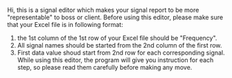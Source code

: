 Hi, this is a signal editor which makes your signal report to be more "representable" to boss or client.
Before using this editor, please make sure that your Excel file is in following format:
1. the 1st column of the 1st row of your Excel file should be "Frequency". 
2. All signal names should be started from the 2nd column of the first row.
3. First data value shoud start from 2nd row for each corresponding signal.
While using this editor, the program will give you instruction for each step, so please read them carefully before making any move.

   
